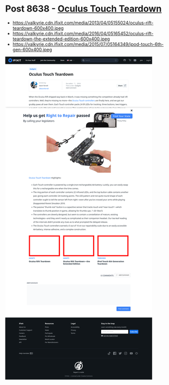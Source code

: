 # Post 8638 - [Oculus Touch Teardown](https://www.ifixit.com/News/8638/oculus-touch-teardown)

- https://valkyrie.cdn.ifixit.com/media/2013/04/05155024/oculus-rift-teardown-600x400.jpeg
- https://valkyrie.cdn.ifixit.com/media/2016/04/05165452/oculus-rift-teardown-the-extended-edition-600x400.jpeg
- https://valkyrie.cdn.ifixit.com/media/2015/07/05164349/ipod-touch-6th-gen-600x400.jpeg

![screencap](screenshots/498a6d48-a7ff-437f-af38-6e6613795f1c.png)
